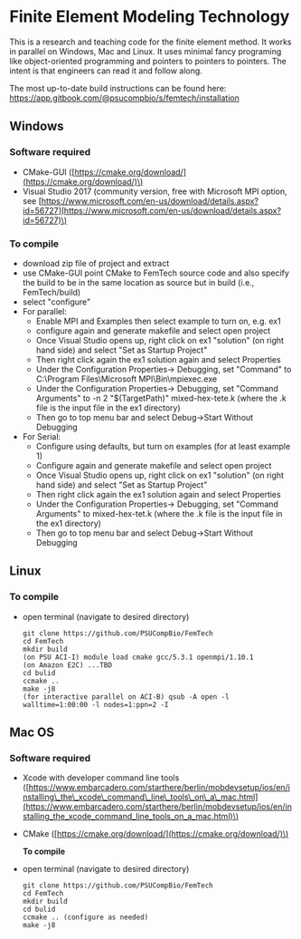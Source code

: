 # Finite Element Modeling Technology

This is a research and teaching code for the finite element method. It works in parallel on Windows, Mac and Linux. It uses minimal fancy programing like object-oriented programming and pointers to pointers to pointers. The intent is that engineers can read it and follow along.

The most up-to-date build instructions can be found here:
https://app.gitbook.com/@psucompbio/s/femtech/installation

## Windows

### Software required

* CMake-GUI \([https://cmake.org/download/](https://cmake.org/download/)\)
* Visual Studio 2017 \(community version, free with Microsoft MPI option, see [https://www.microsoft.com/en-us/download/details.aspx?id=56727](https://www.microsoft.com/en-us/download/details.aspx?id=56727)\)

### To compile

* download zip file of project and extract
* use CMake-GUI point CMake to FemTech source code and also specify the build to be in the same location as source but in build \(i.e., FemTech/build\)
* select "configure"
* For parallel:
  * Enable MPI and Examples then select example to turn on, e.g. ex1
  * configure again and generate makefile and select open project
  * Once Visual Studio opens up, right click on ex1 "solution" \(on right hand side\) and select "Set as Startup Project"
  * Then right click again the ex1 solution again and select Properties
  * Under the Configuration Properties-&gt; Debugging, set "Command" to C:\Program Files\Microsoft MPI\Bin\mpiexec.exe
  * Under the Configuration Properties-&gt; Debugging, set "Command Arguments" to -n 2 "$\(TargetPath\)" mixed-hex-tete.k \(where the .k file is the input file in the ex1 directory\)
  * Then go to top menu bar and select Debug-&gt;Start Without Debugging
* For Serial:
  * Configure using defaults, but turn on examples \(for at least example 1\)
  * Configure again and generate makefile and select open project
  * Once Visual Studio opens up, right click on ex1 "solution" \(on right hand side\) and select "Set as Startup Project"
  * Then right click again the ex1 solution again and select Properties
  * Under the Configuration Properties-&gt; Debugging, set "Command Arguments" to mixed-hex-tet.k \(where the .k file is the input file in the ex1 directory\)
  * Then go to top menu bar and select Debug-&gt;Start Without Debugging

## Linux

### To compile

* open terminal \(navigate to desired directory\)

  ```text
  git clone https://github.com/PSUCompBio/FemTech
  cd FemTech
  mkdir build
  (on PSU ACI-I) module load cmake gcc/5.3.1 openmpi/1.10.1
  (on Amazon E2C) ...TBD
  cd bulid
  ccmake ..
  make -j8
  (for interactive parallel on ACI-B) qsub -A open -l walltime=1:00:00 -l nodes=1:ppn=2 -I
  ```

## Mac OS

### Software required

* Xcode with developer command line tools \([https://www.embarcadero.com/starthere/berlin/mobdevsetup/ios/en/installing\_the\_xcode\_command\_line\_tools\_on\_a\_mac.html](https://www.embarcadero.com/starthere/berlin/mobdevsetup/ios/en/installing_the_xcode_command_line_tools_on_a_mac.html)\)
* CMake \([https://cmake.org/download/](https://cmake.org/download/)\)

  **To compile**

* open terminal \(navigate to desired directory\)

  ```text
  git clone https://github.com/PSUCompBio/FemTech
  cd FemTech
  mkdir build
  cd bulid
  ccmake .. (configure as needed)
  make -j8
  ```

